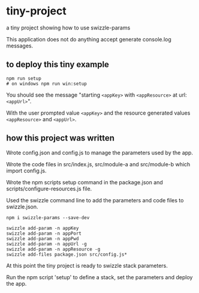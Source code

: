 # tiny-project
a tiny project showing how to use swizzle-params

This application does not do anything accept generate console.log messages.

## to deploy this tiny example
```
npm run setup
# on windows npm run win:setup
```

You should see the message "starting `<appKey>` with `<appResource>` at url: `<appUrl>`".

With the user prompted value `<appKey>` and the resource generated values `<appResource>` and `<appUrl>`.


## how this project was written
Wrote config.json and config.js to manage the parameters used by the app.

Wrote the code files in src/index.js, src/module-a and src/module-b which import config.js.

Wrote the npm scripts setup command in the package.json and scripts/configure-resources.js file.

Used the swizzle command line to add the parameters and code files to swizzle.json.

```
npm i swizzle-params --save-dev

swizzle add-param -n appKey
swizzle add-param -n appPort
swizzle add-param -n appPwd
swizzle add-param -n appUrl -g
swizzle add-param -n appResource -g
swizzle add-files package.json src/config.js*

```

At this point the tiny project is ready to swizzle stack parameters.

Run the npm script 'setup' to define a stack, set the parameters and deploy the app.
